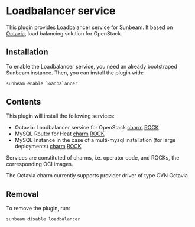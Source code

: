 # Loadbalancer service

This plugin provides Loadbalancer service for Sunbeam. It based on [Octavia](https://docs.openstack.org/octavia/latest/), load balancing solution for OpenStack.

## Installation

To enable the Loadbalancer service, you need an already bootstraped Sunbeam instance. Then, you can install the plugin with:

```bash
sunbeam enable loadbalancer
```

## Contents

This plugin will install the following services:
- Octavia: Loadbalancer service for OpenStack [charm](https://opendev.org/openstack/charm-octavia-k8s) [ROCK](https://github.com/canonical/ubuntu-openstack-rocks/tree/main/rocks/octavia-consolidated)
- MySQL Router for Heat [charm](https://github.com/canonical/mysql-router-k8s-operator) [ROCK](https://github.com/canonical/charmed-mysql-rock)
- MySQL Instance in the case of a multi-mysql installation (for large deployments) [charm](https://github.com/canonical/mysql-k8s-operator) [ROCK](https://github.com/canonical/charmed-mysql-rock)

Services are constituted of charms, i.e. operator code, and ROCKs, the corresponding OCI images.

The Octavia charm currently supports provider driver of type OVN Octavia.

## Removal

To remove the plugin, run:

```bash
sunbeam disable loadbalancer
```

